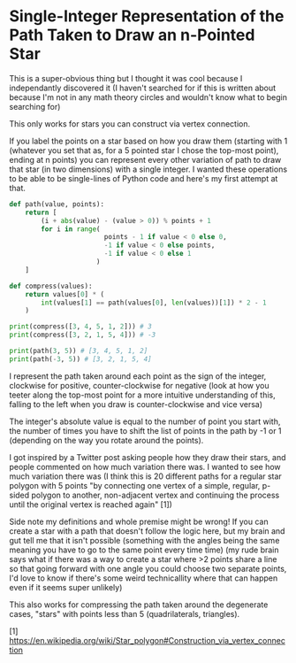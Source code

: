 # Single-Integer Representation of the Path Taken to Draw an n-Pointed Star

This is a super-obvious thing but I thought it was cool because I independantly discovered it (I haven't searched for if this is written about because I'm not in any math theory circles and wouldn't know what to begin searching for)

This only works for stars you can construct via vertex connection.

If you label the points on a star based on how you draw them (starting with 1 (whatever you set that as, for a 5 pointed star I chose the top-most point), ending at n points) you can represent every other variation of path to draw that star (in two dimensions) with a single integer. I wanted these operations to be able to be single-lines of Python code and here's my first attempt at that.

```python
def path(value, points):
    return [
        (i + abs(value) - (value > 0)) % points + 1 
        for i in range(
                        points - 1 if value < 0 else 0, 
                        -1 if value < 0 else points, 
                        -1 if value < 0 else 1
                      )
    ]

def compress(values):
    return values[0] * (
        int(values[1] == path(values[0], len(values))[1]) * 2 - 1
    )

print(compress([3, 4, 5, 1, 2])) # 3
print(compress([3, 2, 1, 5, 4])) # -3

print(path(3, 5)) # [3, 4, 5, 1, 2]
print(path(-3, 5)) # [3, 2, 1, 5, 4]
```

I represent the path taken around each point as the sign of the integer, clockwise for positive, counter-clockwise for negative (look at how you teeter along the top-most point for a more intuitive understanding of this, falling to the left when you draw is counter-clockwise and vice versa)

The integer's absolute value is equal to the number of point you start with, the number of times you have to shift the list of points in the path by -1 or 1 (depending on the way you rotate around the points).

I got inspired by a Twitter post asking people how they draw their stars, and people commented on how much variation there was. I wanted to see how much variation there was (I think this is 20 different paths for a regular star polygon with 5 points "by connecting one vertex of a simple, regular, p-sided polygon to another, non-adjacent vertex and continuing the process until the original vertex is reached again" [1])

Side note my definitions and whole premise might be wrong! If you can create a star with a path that doesn't follow the logic here, but my brain and gut tell me that it isn't possible (something with the angles being the same meaning you have to go to the same point every time time) (my rude brain says what if there was a way to create a star where >2 points share a line so that going forward with one angle you could choose two separate points, I'd love to know if there's some weird technicallity where that can happen even if it seems super unlikely)

This also works for compressing the path taken around the degenerate cases, "stars" with points less than 5 (quadrilaterals, triangles).

[1] https://en.wikipedia.org/wiki/Star_polygon#Construction_via_vertex_connection
